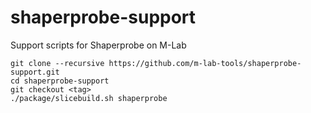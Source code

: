 shaperprobe-support
===================

Support scripts for Shaperprobe on M-Lab

    git clone --recursive https://github.com/m-lab-tools/shaperprobe-support.git
    cd shaperprobe-support
    git checkout <tag>
    ./package/slicebuild.sh shaperprobe
